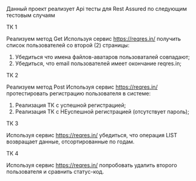 Данный проект реализует Арі тесты для Rest Assured по следующим тестовым случаям

ТК 1 

Реализуем метод Get
Используя сервис https://reqres.in/ получить список пользователей со второй
(2) страницы:
1. Убедиться что имена файлов-аватаров пользоваталей совпадают;
2. Убедиться, что email пользователей имеет окончание reqres.in;


ТК 2

Реализуем метод Post
Используя сервис https://reqres.in/ протестировать регистрацию пользователя в системе:
1. Реализация ТК с успешной регистрацией;
2. Реализация ТК с НЕуспешной регистрацией (отсутствует пароль);

ТК 3

Используя сервис https://reqres.in/ убедиться, что операция LIST<RESOURCE>
возвращает данные, отсортированные по годам.

ТК 4

Используя сервис https://reqres.in/ попробовать удалить второго 
пользователя и сравнить статус-код.
